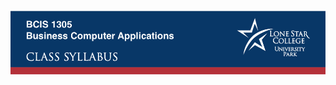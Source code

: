 <h1 class="logo"><a href="/"><img src="bcis1305-syllabus-header-banner.png" alt="BCIS 1305 Syllabus"></a> </h1>
